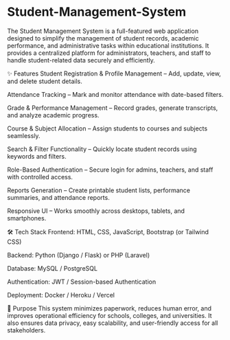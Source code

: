 # Student-Management-System
The Student Management System is a full-featured web application designed to simplify the management of student records, academic performance, and administrative tasks within educational institutions. It provides a centralized platform for administrators, teachers, and staff to handle student-related data securely and efficiently.

✨ Features
Student Registration & Profile Management – Add, update, view, and delete student details.

Attendance Tracking – Mark and monitor attendance with date-based filters.

Grade & Performance Management – Record grades, generate transcripts, and analyze academic progress.

Course & Subject Allocation – Assign students to courses and subjects seamlessly.

Search & Filter Functionality – Quickly locate student records using keywords and filters.

Role-Based Authentication – Secure login for admins, teachers, and staff with controlled access.

Reports Generation – Create printable student lists, performance summaries, and attendance reports.

Responsive UI – Works smoothly across desktops, tablets, and smartphones.

🛠️ Tech Stack
Frontend: HTML, CSS, JavaScript, Bootstrap (or Tailwind CSS)

Backend: Python (Django / Flask) or PHP (Laravel)

Database: MySQL / PostgreSQL

Authentication: JWT / Session-based Authentication

Deployment: Docker / Heroku / Vercel

🎯 Purpose
This system minimizes paperwork, reduces human error, and improves operational efficiency for schools, colleges, and universities. It also ensures data privacy, easy scalability, and user-friendly access for all stakeholders.

